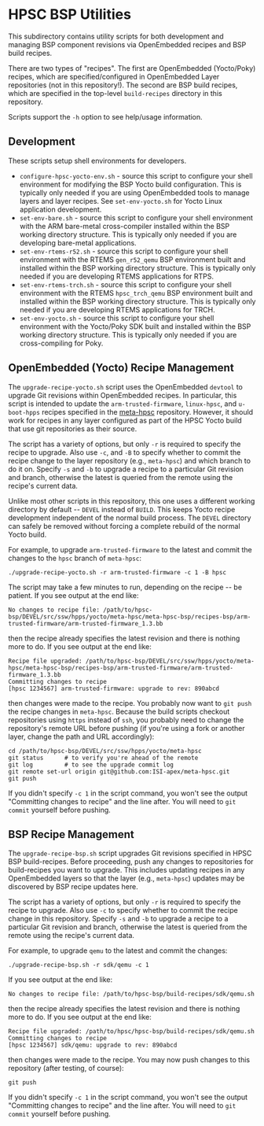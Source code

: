 HPSC BSP Utilities
==================

This subdirectory contains utility scripts for both development and managing BSP
component revisions via OpenEmbedded recipes and BSP build recipes.

There are two types of "recipes".
The first are OpenEmbedded (Yocto/Poky) recipes, which are specified/configured
in OpenEmbedded Layer repositories (not in this repository!).
The second are BSP build recipes, which are specified in the top-level
`build-recipes` directory in this repository.

Scripts support the `-h` option to see help/usage information.

Development
-----------

These scripts setup shell environments for developers.

* `configure-hpsc-yocto-env.sh` - source this script to configure your shell
environment for modifying the BSP Yocto build configuration.
This is typically only needed if you are using OpenEmbedded tools to manage
layers and layer recipes.
See `set-env-yocto.sh` for Yocto Linux application development.
* `set-env-bare.sh` - source this script to configure your shell environment
with the ARM bare-metal cross-compiler installed within the BSP working
directory structure.
This is typically only needed if you are developing bare-metal applications.
* `set-env-rtems-r52.sh` - source this script to configure your shell
environment with the RTEMS `gen_r52_qemu` BSP environment built and installed
within the BSP working directory structure.
This is typically only needed if you are developing RTEMS applications for RTPS.
* `set-env-rtems-trch.sh` - source this script to configure your shell
environment with the RTEMS `hpsc_trch_qemu` BSP environment built and installed
within the BSP working directory structure.
This is typically only needed if you are developing RTEMS applications for TRCH.
* `set-env-yocto.sh` - source this script to configure your shell environment
with the Yocto/Poky SDK built and installed within the BSP working directory
structure.
This is typically only needed if you are cross-compiling for Poky.


OpenEmbedded (Yocto) Recipe Management
--------------------------------------

The `upgrade-recipe-yocto.sh` script uses the OpenEmbedded `devtool` to upgrade
Git revisions within OpenEmbedded recipes.
In particular, this script is intended to update the `arm-trusted-firmware`,
`linux-hpsc`, and `u-boot-hpps` recipes specified in the
[meta-hpsc](https://github.com/ISI-apex/meta-hpsc) repository.
However, it should work for recipes in any layer configured as part of the HPSC
Yocto build that use git repositories as their source.

The script has a variety of options, but only `-r` is required to specify the
recipe to upgrade.
Also use `-c`, and `-B` to specify whether to commit the recipe change to the
layer repository (e.g., `meta-hpsc`) and which branch to do it on.
Specify `-s` and `-b` to upgrade a recipe to a particular Git revision and
branch, otherwise the latest is queried from the remote using the recipe's
current data.

Unlike most other scripts in this repository, this one uses a different working
directory by default -- `DEVEL` instead of `BUILD`.
This keeps Yocto recipe development independent of the normal build process.
The `DEVEL` directory can safely be removed without forcing a complete rebuild
of the normal Yocto build.

For example, to upgrade `arm-trusted-firmware` to the latest and commit the
changes to the `hpsc` branch of `meta-hpsc`:

	./upgrade-recipe-yocto.sh -r arm-trusted-firmware -c 1 -B hpsc

The script may take a few minutes to run, depending on the recipe -- be patient.
If you see output at the end like:

	No changes to recipe file: /path/to/hpsc-bsp/DEVEL/src/ssw/hpps/yocto/meta-hpsc/meta-hpsc-bsp/recipes-bsp/arm-trusted-firmware/arm-trusted-firmware_1.3.bb

then the recipe already specifies the latest revision and there is nothing more
to do.
If you see output at the end like:

	Recipe file upgraded: /path/to/hpsc-bsp/DEVEL/src/ssw/hpps/yocto/meta-hpsc/meta-hpsc-bsp/recipes-bsp/arm-trusted-firmware/arm-trusted-firmware_1.3.bb
	Committing changes to recipe
	[hpsc 1234567] arm-trusted-firmware: upgrade to rev: 890abcd

then changes were made to the recipe.
You probably now want to `git push` the recipe changes in `meta-hpsc`.
Because the build scripts checkout repositories using `https` instead of `ssh`,
you probably need to change the repository's remote URL before pushing (if
you're using a fork or another layer, change the path and URL accordingly):

	cd /path/to/hpsc-bsp/DEVEL/src/ssw/hpps/yocto/meta-hpsc
	git status      # to verify you're ahead of the remote
	git log	        # to see the upgrade commit log
	git remote set-url origin git@github.com:ISI-apex/meta-hpsc.git
	git push

If you didn't specify `-c 1` in the script command, you won't see the output
"Committing changes to recipe" and the line after.
You will need to `git commit` yourself before pushing.


BSP Recipe Management
---------------------

The `upgrade-recipe-bsp.sh` script upgrades Git revisions specified in HPSC BSP
build-recipes.
Before proceeding, push any changes to repositories for build-recipes you want
to upgrade.
This includes updating recipes in any OpenEmbedded layers so that the layer
(e.g., `meta-hpsc`) updates may be discovered by BSP recipe updates here.

The script has a variety of options, but only `-r` is required to specify the
recipe to upgrade.
Also use `-c` to specify whether to commit the recipe change in this repository.
Specify `-s` and `-b` to upgrade a recipe to a particular Git revision and
branch, otherwise the latest is queried from the remote using the recipe's
current data.

For example, to upgrade `qemu` to the latest and commit the changes:

	./upgrade-recipe-bsp.sh -r sdk/qemu -c 1

If you see output at the end like:

	No changes to recipe file: /path/to/hpsc-bsp/build-recipes/sdk/qemu.sh

then the recipe already specifies the latest revision and there is nothing more
to do.
If you see output at the end like:

	Recipe file upgraded: /path/to/hpsc/hpsc-bsp/build-recipes/sdk/qemu.sh
	Committing changes to recipe
	[hpsc 1234567] sdk/qemu: upgrade to rev: 890abcd

then changes were made to the recipe.
You may now push changes to this repository (after testing, of course):

	git push

If you didn't specify `-c 1` in the script command, you won't see the output
"Committing changes to recipe" and the line after.
You will need to `git commit` yourself before pushing.
